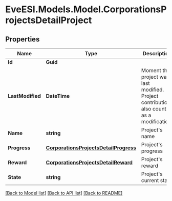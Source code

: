 # EveESI.Models.Model.CorporationsProjectsDetailProject

## Properties

Name | Type | Description | Notes
------------ | ------------- | ------------- | -------------
**Id** | **Guid** |  | 
**LastModified** | **DateTime** | Moment this project was last modified. Project contributions also count as a modification | 
**Name** | **string** | Project&#39;s name | 
**Progress** | [**CorporationsProjectsDetailProgress**](CorporationsProjectsDetailProgress.md) | Project&#39;s progress | 
**Reward** | [**CorporationsProjectsDetailReward**](CorporationsProjectsDetailReward.md) | Project&#39;s reward | [optional] 
**State** | **string** | Project&#39;s current state | 

[[Back to Model list]](../README.md#documentation-for-models) [[Back to API list]](../README.md#documentation-for-api-endpoints) [[Back to README]](../README.md)

